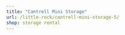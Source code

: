 ```yaml
---
title: "Cantrell Mini Storage"
url: /little-rock/cantrell-mini-storage-5/
shop: storage rental
---
```

